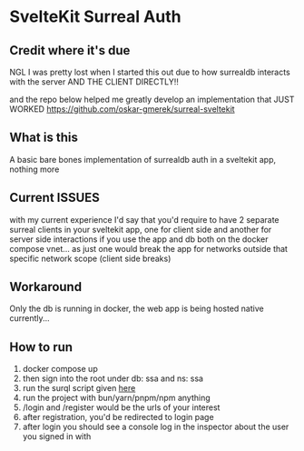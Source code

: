 # SvelteKit Surreal Auth

## Credit where it's due
NGL I was pretty lost when I started this out due to how surrealdb interacts with the server AND THE CLIENT DIRECTLY!! 

and the repo below helped me greatly develop an implementation that JUST WORKED
https://github.com/oskar-gmerek/surreal-sveltekit

## What is this
A basic bare bones implementation of surrealdb auth in a sveltekit app, nothing more

## Current ISSUES
with my current experience I'd say that you'd require to have 2 separate surreal clients in your sveltekit app, one for client side and another for server side interactions if you use the app and db both on the docker compose vnet... as just one would break the app for networks outside that specific network scope (client side breaks)

## Workaround 
Only the db is running in docker, the web app is being hosted native currently... 

## How to run 
1. docker compose up
2. then sign into the root under db: ssa and ns: ssa
3. run the surql script given [here](db/migrations/initial.surql)
4. run the project with bun/yarn/pnpm/npm anything
5. /login and /register would be the urls of your interest
6. after registration, you'd be redirected to login page
7. after login you should see a console log in the inspector about the user you signed in with
